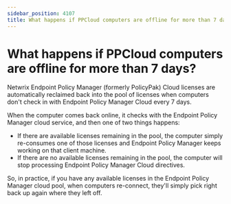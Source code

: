 ```yaml
---
sidebar_position: 4107
title: What happens if PPCloud computers are offline for more than 7 days?
---
```


# What happens if PPCloud computers are offline for more than 7 days?

Netwrix Endpoint Policy Manager (formerly PolicyPak) Cloud licenses are automatically reclaimed back into the pool of licenses when computers don't check in with Endpoint Policy Manager Cloud every 7 days.

When the computer comes back online, it checks with the Endpoint Policy Manager cloud service, and then one of two things happens:

* If there are available licenses remaining in the pool, the computer simply re-consumes one of those licenses and Endpoint Policy Manager keeps working on that client machine.
* If there are no available licenses remaining in the pool, the computer will stop processing Endpoint Policy Manager Cloud directives.

So, in practice, if you have any available licenses in the Endpoint Policy Manager cloud pool, when computers re-connect, they'll simply pick right back up again where they left off.